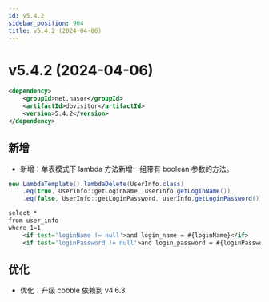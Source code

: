 ```yaml
---
id: v5.4.2
sidebar_position: 964
title: v5.4.2 (2024-04-06)
---
```


# v5.4.2 (2024-04-06)

```xml
<dependency>
    <groupId>net.hasor</groupId>
    <artifactId>dbvisitor</artifactId>
    <version>5.4.2</version>
</dependency>
```

## 新增
- 新增：单表模式下 lambda 方法新增一组带有 boolean 参数的方法。

```java title='用法'
new LambdaTemplate().lambdaDelete(UserInfo.class)
    .eq(true, UserInfo::getLoginName, userInfo.getLoginName())          // <-- 条件生效
    .eq(false, UserInfo::getLoginPassword, userInfo.getLoginPassword());// <-- 条件不生效
```

```xml title='替代作用'
select *
from user_info
where 1=1
    <if test='loginName != null'>and login_name = #{loginName}</if>
    <if test='loginPassword != null'>and login_password = #{loginPassword}</if>
```

## 优化
- 优化：升级 cobble 依赖到 v4.6.3.
